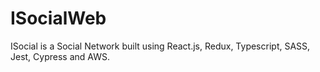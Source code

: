 # ISocialWeb
ISocial is a Social Network built using React.js, Redux, Typescript, SASS, Jest, Cypress and AWS.
